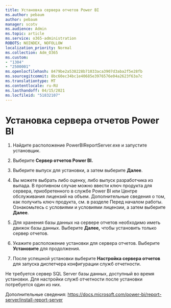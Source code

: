 ```yaml
---
title: Установка сервера отчетов Power BI
ms.author: pebaum
author: pebaum
manager: scotv
ms.audience: Admin
ms.topic: article
ms.service: o365-administration
ROBOTS: NOINDEX, NOFOLLOW
localization_priority: Normal
ms.collection: Adm_O365
ms.custom:
- "1304"
- "2500001"
ms.openlocfilehash: 8479be2a538228b71033aca3907d3aba2f5e28fb
ms.sourcegitcommit: 8bc60ec34bc1e40685e3976576e04a2623f63a7c
ms.translationtype: MT
ms.contentlocale: ru-RU
ms.lasthandoff: 04/15/2021
ms.locfileid: "51832107"
---
```

# <a name="install-power-bi-report-server"></a>Установка сервера отчетов Power BI

1. Найдите расположение PowerBIReportServer.exe и запустите установщик.

2. Выберите **Сервер отчетов Power BI.**

3. Выберите выпуск для установки, а затем выберите **Далее**.

4. Вы можете выбрать либо оценку, либо выпуск разработчика из выпада.  В противном случае можно ввести ключ продукта для сервера, приобретенного в службе Power BI или Центре обслуживания лицензий на объем. Дополнительные сведения о том, как получить ключ продукта, см. в разделе Перед началом работы. Ознакомьтесь с условиями и условиями лицензии, а затем выберите **Далее**.

5. Для хранения базы данных на сервере отчетов необходимо иметь движок базы данных. Выберите **Далее,** чтобы установить только сервер отчетов.

6. Укажите расположение установки для сервера отчетов. Выберите **Установите** для продолжения.

7. После успешной установки выберите **Настройка сервера отчетов** для запуска диспетчера конфигурации служб отчетности.

Не требуется сервер SQL Server базы данных, доступный во время установки. Для настройки служб отчетности после установки потребуется один из них.

Дополнительные сведения: https://docs.microsoft.com/power-bi/report-server/install-report-server

